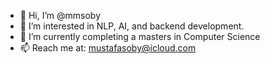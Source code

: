 - 👋 Hi, I’m @mmsoby
- 👀 I’m interested in NLP, AI, and backend development.
- 🌱 I’m currently completing a masters in Computer Science
- 📫 Reach me at: mustafasoby@icloud.com

<!---
mmsoby/mmsoby is a ✨ special ✨ repository because its `README.md` (this file) appears on your GitHub profile.
You can click the Preview link to take a look at your changes.
--->
